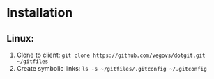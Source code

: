 # Installation

## Linux: 

1. Clone to client: `git clone https://github.com/vegovs/dotgit.git ~/gitfiles`
2. Create symbolic links: `ls -s ~/gitfiles/.gitconfig ~/.gitconfig`


